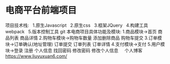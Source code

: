 # 电商平台前端项目

项目技术栈:
    1.原生Javascript
    2.原生css
    3.框架JQuery
    4.构建工具 webpack
    5.版本控制工具 git
本电商项目具体功能及模块:
    1.商品模块->首页 商品列表 商品详情
    2.购物车模块->购物车数量 添加删除商品 购物车提交
    3.订单模块->订单确认(地址管理) 订单提交 订单列表 订单详情
    4.支付模块->支付
    5.用户模块->登录 注册 个人信息 找回密码 修改密码 修改个人信息
    
个人博客 <a>https://www.liuyuxuan6.com/</a>



